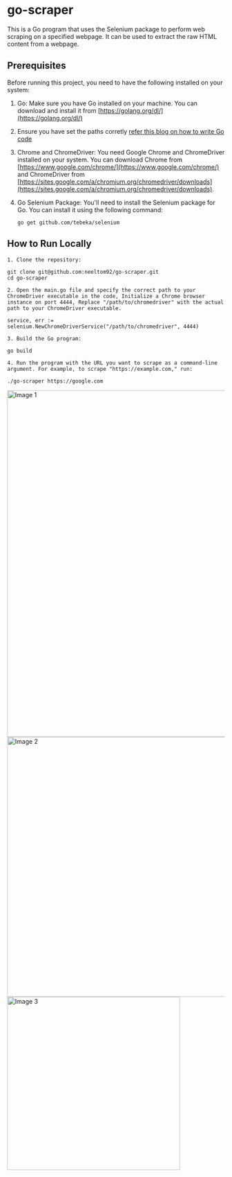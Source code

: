 # go-scraper

This is a Go program that uses the Selenium package to perform web scraping on a specified webpage. It can be used to extract the raw HTML content from a webpage.

## Prerequisites

Before running this project, you need to have the following installed on your system:

1. Go: Make sure you have Go installed on your machine. You can download and install it from [https://golang.org/dl/](https://golang.org/dl/)

2. Ensure you have set the paths corretly [refer this blog on how to write Go code](https://go.dev/doc/code)

3. Chrome and ChromeDriver: You need Google Chrome and ChromeDriver installed on your system. You can download Chrome from [https://www.google.com/chrome/](https://www.google.com/chrome/) and ChromeDriver from [https://sites.google.com/a/chromium.org/chromedriver/downloads](https://sites.google.com/a/chromium.org/chromedriver/downloads).

4. Go Selenium Package: You'll need to install the Selenium package for Go. You can install it using the following command:

   ```shell
   go get github.com/tebeka/selenium

## How to Run Locally


  ```shell
1. Clone the repository:

git clone git@github.com:neeltom92/go-scraper.git
cd go-scraper

2. Open the main.go file and specify the correct path to your ChromeDriver executable in the code, Initialize a Chrome browser instance on port 4444, Replace "/path/to/chromedriver" with the actual path to your ChromeDriver executable.

service, err := selenium.NewChromeDriverService("/path/to/chromedriver", 4444)

3. Build the Go program:

go build

4. Run the program with the URL you want to scrape as a command-line argument. For example, to scrape "https://example.com," run:

./go-scraper https://google.com

```

<img src="https://github.com/neeltom92/go-scraper/assets/26869835/507be5cb-320b-45aa-9d20-1e3ec6bda4a5" width="800" alt="Image 1">
<img src="https://github.com/neeltom92/go-scraper/assets/26869835/5fe73e93-1c99-4260-9f59-296c15f7f4a7" width="600" alt="Image 2">
<img src="https://github.com/neeltom92/go-scraper/assets/26869835/a4588769-c93a-4924-8072-2cfeebc0ae2c" width="400" alt="Image 3">



